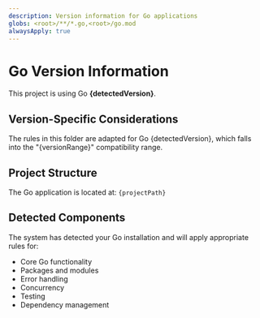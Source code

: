 ```yaml
---
description: Version information for Go applications
globs: <root>/**/*.go,<root>/go.mod
alwaysApply: true
---
```


# Go Version Information

This project is using Go **{detectedVersion}**.

## Version-Specific Considerations

The rules in this folder are adapted for Go {detectedVersion}, which falls into the "{versionRange}" compatibility range.

## Project Structure

The Go application is located at: `{projectPath}`

## Detected Components

The system has detected your Go installation and will apply appropriate rules for:

-   Core Go functionality
-   Packages and modules
-   Error handling
-   Concurrency
-   Testing
-   Dependency management
